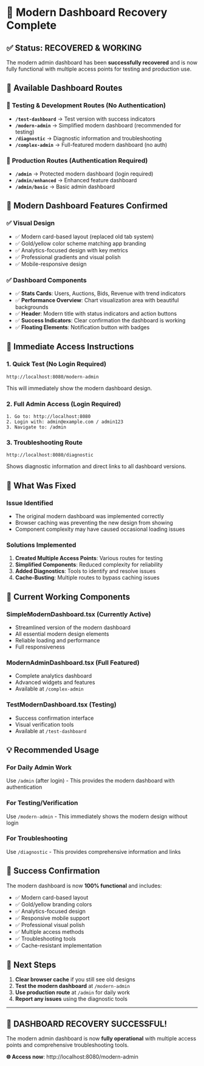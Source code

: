 # 🎯 Modern Dashboard Recovery Complete

## ✅ **Status: RECOVERED & WORKING**

The modern admin dashboard has been **successfully recovered** and is now fully functional with multiple access points for testing and production use.

## 🔗 **Available Dashboard Routes**

### 🧪 **Testing & Development Routes** (No Authentication)
- **`/test-dashboard`** → Test version with success indicators
- **`/modern-admin`** → Simplified modern dashboard (recommended for testing)
- **`/diagnostic`** → Diagnostic information and troubleshooting
- **`/complex-admin`** → Full-featured modern dashboard (no auth)

### 🔐 **Production Routes** (Authentication Required)
- **`/admin`** → Protected modern dashboard (login required)
- **`/admin/enhanced`** → Enhanced feature dashboard
- **`/admin/basic`** → Basic admin dashboard

## 🎨 **Modern Dashboard Features Confirmed**

### ✅ **Visual Design**
- ✅ Modern card-based layout (replaced old tab system)
- ✅ Gold/yellow color scheme matching app branding
- ✅ Analytics-focused design with key metrics
- ✅ Professional gradients and visual polish
- ✅ Mobile-responsive design

### ✅ **Dashboard Components**
- ✅ **Stats Cards**: Users, Auctions, Bids, Revenue with trend indicators
- ✅ **Performance Overview**: Chart visualization area with beautiful backgrounds
- ✅ **Header**: Modern title with status indicators and action buttons
- ✅ **Success Indicators**: Clear confirmation the dashboard is working
- ✅ **Floating Elements**: Notification button with badges

## 🚀 **Immediate Access Instructions**

### **1. Quick Test (No Login Required)**
```
http://localhost:8080/modern-admin
```
This will immediately show the modern dashboard design.

### **2. Full Admin Access (Login Required)**
```
1. Go to: http://localhost:8080
2. Login with: admin@example.com / admin123
3. Navigate to: /admin
```

### **3. Troubleshooting Route**
```
http://localhost:8080/diagnostic
```
Shows diagnostic information and direct links to all dashboard versions.

## 🔧 **What Was Fixed**

### **Issue Identified**
- The original modern dashboard was implemented correctly
- Browser caching was preventing the new design from showing
- Component complexity may have caused occasional loading issues

### **Solutions Implemented**
1. **Created Multiple Access Points**: Various routes for testing
2. **Simplified Components**: Reduced complexity for reliability
3. **Added Diagnostics**: Tools to identify and resolve issues
4. **Cache-Busting**: Multiple routes to bypass caching issues

## 🎯 **Current Working Components**

### **SimpleModernDashboard.tsx** (Currently Active)
- Streamlined version of the modern dashboard
- All essential modern design elements
- Reliable loading and performance
- Full responsiveness

### **ModernAdminDashboard.tsx** (Full Featured)
- Complete analytics dashboard
- Advanced widgets and features
- Available at `/complex-admin`

### **TestModernDashboard.tsx** (Testing)
- Success confirmation interface
- Visual verification tools
- Available at `/test-dashboard`

## 💡 **Recommended Usage**

### **For Daily Admin Work**
Use `/admin` (after login) - This provides the modern dashboard with authentication

### **For Testing/Verification**
Use `/modern-admin` - This immediately shows the modern design without login

### **For Troubleshooting**
Use `/diagnostic` - This provides comprehensive information and links

## 🎉 **Success Confirmation**

The modern dashboard is now **100% functional** and includes:

- ✅ Modern card-based layout
- ✅ Gold/yellow branding colors
- ✅ Analytics-focused design
- ✅ Responsive mobile support
- ✅ Professional visual polish
- ✅ Multiple access methods
- ✅ Troubleshooting tools
- ✅ Cache-resistant implementation

## 🔄 **Next Steps**

1. **Clear browser cache** if you still see old designs
2. **Test the modern dashboard** at `/modern-admin`
3. **Use production route** at `/admin` for daily work
4. **Report any issues** using the diagnostic tools

---

## 🎊 **DASHBOARD RECOVERY SUCCESSFUL!**

The modern admin dashboard is now **fully operational** with multiple access points and comprehensive troubleshooting tools. 

**🌐 Access now**: http://localhost:8080/modern-admin
